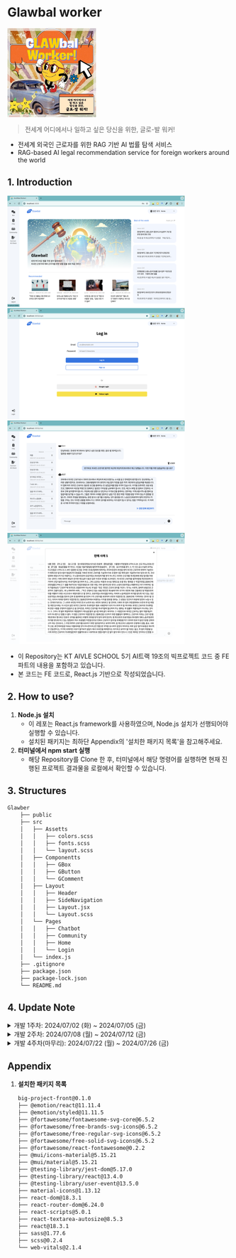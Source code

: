 # Glawbal worker
<img src="public/thumbnail.jpg" width=200/>

> 전세계 어디에서나 일하고 싶은 당신을 위한, 글로-발 워커!
* 전세계 외국인 근로자를 위한 RAG 기반 AI 법률 탐색 서비스
* RAG-based AI legal recommendation service for foreign workers around the world

## 1. Introduction
<img src="public/preview-home.png" width=400/> <img src="public/preview-login.png" width=400/>
<img src="public/preview-chat1.png" width=400/> <img src="public/preview-chat2.png" width=400/>

* 이 Repository는 KT AIVLE SCHOOL 5기 AI트랙 19조의 빅프로젝트 코드 중 FE 파트의 내용을 포함하고 있습니다.
* 본 코드는 FE 코드로, React.js 기반으로 작성되었습니다.

## 2. How to use?
1. **Node.js 설치**
    * 이 레포는 React.js framework를 사용하였으며, Node.js 설치가 선행되어야 실행할 수 있습니다.
    * 설치된 패키지는 최하단 Appendix의 '설치한 패키지 목록'을 참고해주세요.
2. **터미널에서 npm start 실행**
    * 해당 Repository를 Clone 한 후, 터미널에서 해당 명령어를 실행하면 현재 진행된 프로젝트 결과물을 로컬에서 확인할 수 있습니다.


## 3. Structures
```
Glawber
    ├── public
    ├── src
    │   ├── Assetts
    │   │   ├── colors.scss
    │   │   ├── fonts.scss
    │   │   └── layout.scss
    │   ├── Componentts
    │   │   ├── GBox
    │   │   ├── GButton
    │   │   └── GComment
    │   ├── Layout
    │   │   ├── Header
    │   │   ├── SideNavigation
    │   │   ├── Layout.jsx
    │   │   └── Layout.scss
    │   └── Pages
    │   │   ├── Chatbot
    │   │   ├── Community
    │   │   ├── Home
    │   │   └── Login
    │   └── index.js
    ├── .gitignore
    ├── package.json
    ├── package-lock.json
    └── README.md
```

## 4. Update Note
<details><summary>개발 1주차: 2024/07/02 (화) ~ 2024/07/05 (금)</summary>

- 리액트 서버 구현
- Layout 구축 및 Header, SideNavigation 생성
- Home 화면 Layout 구축
- Chatbot 화면, Login 화면 UI 구현
* Home 화면 UI 완성
* Chatbot 기능 구현 (v1)
* SideNavigation 우측 '나라 선택' 옵션 UI 수정
* 로그인 화면 수정, 회원가입 화면 생성
</details>

<details><summary>개발 2주차: 2024/07/08 (월) ~ 2024/07/12 (금)</summary>

* 관리자 화면 중 DB 관리 화면 UI 완성
* FAQ 화면 UI 완성
</details>

<details><summary>개발 4주차(마무리): 2024/07/22 (월) ~ 2024/07/26 (금)</summary>

* 채팅 화면 디테일 잡기 (세션 리스트 최신순 정렬 및 날짜 포맷 변경, 채팅 인사말 고정)
</details>


## Appendix
1. **설치한 패키지 목록**
    ```
    big-project-front@0.1.0
    ├── @emotion/react@11.11.4
    ├── @emotion/styled@11.11.5
    ├── @fortawesome/fontawesome-svg-core@6.5.2
    ├── @fortawesome/free-brands-svg-icons@6.5.2
    ├── @fortawesome/free-regular-svg-icons@6.5.2
    ├── @fortawesome/free-solid-svg-icons@6.5.2
    ├── @fortawesome/react-fontawesome@0.2.2
    ├── @mui/icons-material@5.15.21
    ├── @mui/material@5.15.21
    ├── @testing-library/jest-dom@5.17.0
    ├── @testing-library/react@13.4.0
    ├── @testing-library/user-event@13.5.0
    ├── material-icons@1.13.12
    ├── react-dom@18.3.1
    ├── react-router-dom@6.24.0
    ├── react-scripts@5.0.1
    ├── react-textarea-autosize@8.5.3
    ├── react@18.3.1
    ├── sass@1.77.6
    ├── scss@0.2.4
    └── web-vitals@2.1.4
    ```
